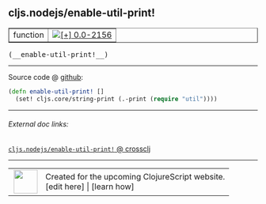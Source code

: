 ## cljs.nodejs/enable-util-print!



 <table border="1">
<tr>
<td>function</td>
<td><a href="https://github.com/cljsinfo/cljs-api-docs/tree/0.0-2156"><img valign="middle" alt="[+] 0.0-2156" title="Added in 0.0-2156" src="https://img.shields.io/badge/+-0.0--2156-lightgrey.svg"></a> </td>
</tr>
</table>


 <samp>
(__enable-util-print!__)<br>
</samp>

---







Source code @ [github](https://github.com/clojure/clojurescript/blob/r2199/src/cljs/cljs/nodejs.cljs#L11-L12):

```clj
(defn enable-util-print! []
  (set! cljs.core/string-print (.-print (require "util"))))
```

<!--
Repo - tag - source tree - lines:

 <pre>
clojurescript @ r2199
└── src
    └── cljs
        └── cljs
            └── <ins>[nodejs.cljs:11-12](https://github.com/clojure/clojurescript/blob/r2199/src/cljs/cljs/nodejs.cljs#L11-L12)</ins>
</pre>

-->

---



###### External doc links:

[`cljs.nodejs/enable-util-print!` @ crossclj](http://crossclj.info/fun/cljs.nodejs.cljs/enable-util-print%21.html)<br>

---

 <table>
<tr><td>
<img valign="middle" align="right" width="48px" src="http://i.imgur.com/Hi20huC.png">
</td><td>
Created for the upcoming ClojureScript website.<br>
[edit here] | [learn how]
</td></tr></table>

[edit here]:https://github.com/cljsinfo/cljs-api-docs/blob/master/cljsdoc/cljs.nodejs/enable-util-printBANG.cljsdoc
[learn how]:https://github.com/cljsinfo/cljs-api-docs/wiki/cljsdoc-files

<!--

This information was too distracting to show to readers, but I'll leave it
commented here since it is helpful to:

- pretty-print the data used to generate this document
- and show how to retrieve that data



The API data for this symbol:

```clj
{:ns "cljs.nodejs",
 :name "enable-util-print!",
 :type "function",
 :signature ["[]"],
 :source {:code "(defn enable-util-print! []\n  (set! cljs.core/string-print (.-print (require \"util\"))))",
          :title "Source code",
          :repo "clojurescript",
          :tag "r2199",
          :filename "src/cljs/cljs/nodejs.cljs",
          :lines [11 12]},
 :full-name "cljs.nodejs/enable-util-print!",
 :full-name-encode "cljs.nodejs/enable-util-printBANG",
 :history [["+" "0.0-2156"]]}

```

Retrieve the API data for this symbol:

```clj
;; from Clojure REPL
(require '[clojure.edn :as edn])
(-> (slurp "https://raw.githubusercontent.com/cljsinfo/cljs-api-docs/catalog/cljs-api.edn")
    (edn/read-string)
    (get-in [:symbols "cljs.nodejs/enable-util-print!"]))
```

-->
